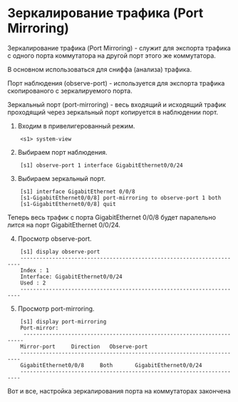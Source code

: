 # Зеркалирование трафика (Port Mirroring)

Зеркалирование трафика (Port Mirroring) - служит для экспорта трафика с одного порта коммутатора на другой порт этого же коммутатора.

В основном использоваться для сниффа (анализа) трафика.

Порт наблюдения (observe-port) - используется для экспорта трафика скопированого с зеркалируемого порта.

Зеркальный порт (port-mirroring) - весь входящий и исходящий трафик проходящий через зеркальный порт копируется в наблюдении порт.

1. Входим в привелигерованный режим.
```
	<s1> system-view
```
2. Выбираем порт наблюдения.
```
	[s1] observe-port 1 interface GigabitEthernet0/0/24
```
3. Выбираем зеркальный порт.
```
	[s1] interface GigabitEthernet 0/0/8
	[s1-GigabitEthernet0/0/8] port-mirroring to observe-port 1 both
	[s1-GigabitEthernet0/0/8] quit 
```
Теперь весь трафик с порта GigabitEthernet 0/0/8 будет паралельно лится на порт GigabitEthernet 0/0/24.

4. Просмотр observe-port.

```
	[s1] display observe-port 
	---------------------------------------------------------------------- 
	Index : 1
	Interface: GigabitEthernet0/0/24
	Used : 2 
	---------------------------------------------------------------------- 
```
5. Просмотр port-mirroring.
```
	[s1] display port-mirroring
	Port-mirror:
	 ---------------------------------------------------------------------- 
	Mirror-port		Direction	Observe-port 
	---------------------------------------------------------------------- 
	GigabitEthernet0/0/8	 Both	 	GigabitEthernet0/0/24 
	---------------------------------------------------------------------- 
```
Вот и все, настройка зеркалирования порта на коммутаторах закончена

